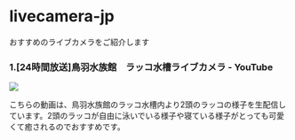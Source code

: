# livecamera-jp
おすすめのライブカメラをご紹介します

### 1.[24時間放送]鳥羽水族館　ラッコ水槽ライブカメラ - YouTube

[![](https://img.youtube.com/vi/creq_1I-llE/0.jpg)](https://www.youtube.com/watch?v=creq_1I-llE)

こちらの動画は、鳥羽水族館のラッコ水槽内より2頭のラッコの様子を生配信しています。2頭のラッコが自由に泳いでいる様子や寝ている様子がとっても可愛くて癒されるのでおすすめです。
